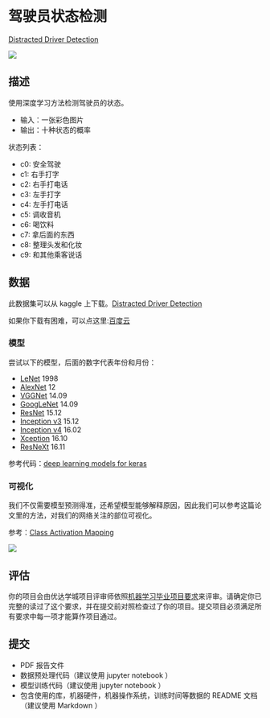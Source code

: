 # 驾驶员状态检测

[Distracted Driver Detection](https://www.kaggle.com/c/state-farm-distracted-driver-detection)

![](driver.gif)


## 描述

使用深度学习方法检测驾驶员的状态。

* 输入：一张彩色图片
* 输出：十种状态的概率

状态列表：

* c0: 安全驾驶
* c1: 右手打字
* c2: 右手打电话
* c3: 左手打字
* c4: 左手打电话
* c5: 调收音机
* c6: 喝饮料
* c7: 拿后面的东西
* c8: 整理头发和化妆
* c9: 和其他乘客说话

## 数据

此数据集可以从 kaggle 上下载。[Distracted Driver Detection](https://www.kaggle.com/c/state-farm-distracted-driver-detection)

如果你下载有困难，可以点这里:[百度云](http://pan.baidu.com/s/1dFzd0at)


### 模型

尝试以下的模型，后面的数字代表年份和月份：

* [LeNet](http://yann.lecun.com/exdb/publis/pdf/lecun-01a.pdf) 1998
* [AlexNet](https://papers.nips.cc/paper/4824-imagenet-classification-with-deep-convolutional-neural-networks.pdf) 12
* [VGGNet](https://arxiv.org/abs/1409.1556) 14.09
* [GoogLeNet](https://arxiv.org/abs/1409.4842) 14.09
* [ResNet](https://arxiv.org/abs/1512.03385) 15.12
* [Inception v3](https://arxiv.org/abs/1512.00567) 15.12
* [Inception v4](https://arxiv.org/abs/1602.07261) 16.02
* [Xception](https://arxiv.org/abs/1610.02357) 16.10
* [ResNeXt](https://arxiv.org/abs/1611.05431) 16.11

参考代码：[deep learning models for keras](https://github.com/fchollet/deep-learning-models)

### 可视化

我们不仅需要模型预测得准，还希望模型能够解释原因，因此我们可以参考这篇论文里的方法，对我们的网络关注的部位可视化。

参考：[Class Activation Mapping](http://cnnlocalization.csail.mit.edu/)

![](cam.jpg)

## 评估

你的项目会由优达学城项目评审师依照[机器学习毕业项目要求](https://review.udacity.com/#!/rubrics/273/view)来评审。请确定你已完整的读过了这个要求，并在提交前对照检查过了你的项目。提交项目必须满足所有要求中每一项才能算作项目通过。

## 提交

* PDF 报告文件
* 数据预处理代码（建议使用 jupyter notebook ）
* 模型训练代码（建议使用 jupyter notebook ）
* 包含使用的库，机器硬件，机器操作系统，训练时间等数据的 README 文档（建议使用 Markdown ）
